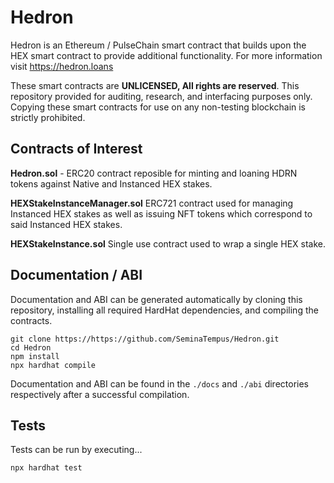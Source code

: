 # Hedron

Hedron is an Ethereum / PulseChain smart contract that builds upon the HEX smart contract to provide additional functionality. For more information visit https://hedron.loans

These smart contracts are **UNLICENSED, All rights are reserved**. This repository provided for auditing, research, and interfacing purposes only. Copying these smart contracts for use on any non-testing blockchain is strictly prohibited.


## Contracts of Interest

**Hedron.sol** - ERC20 contract reposible for minting and loaning HDRN tokens against Native and Instanced HEX stakes.

**HEXStakeInstanceManager.sol** ERC721 contract used for managing Instanced HEX stakes as well as issuing NFT tokens which correspond to said Instanced HEX stakes.
 
**HEXStakeInstance.sol** Single use contract used to wrap a single HEX stake.

## Documentation / ABI

Documentation and ABI can be generated automatically by cloning this repository, installing all required HardHat dependencies, and compiling the contracts.

    git clone https://https://github.com/SeminaTempus/Hedron.git
    cd Hedron
    npm install
    npx hardhat compile

Documentation and ABI can be found in the `./docs` and `./abi` directories respectively after a successful compilation.

## Tests

Tests can be run by executing...

    npx hardhat test

